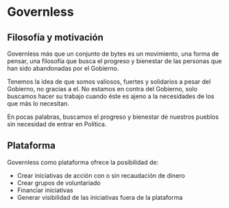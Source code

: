 # Governless

## Filosofía y motivación

Governless más que un conjunto de bytes es un movimiento, una forma de pensar, una filosofía que busca el progreso y bienestar de las personas que han sido abandonadas por el Gobierno.

Tenemos la idea de que somos valiosos, fuertes y solidarios a pesar del Gobierno, no gracias a el. No estamos en contra del Gobierno, solo buscamos hacer su trabajo cuando éste es ajeno a la necesidades de los que
más lo necesitan.

En pocas palabras, buscamos el progreso y bienestar de nuestros pueblos sin necesidad de entrar en Política.

## Plataforma

Governless como plataforma ofrece la posibilidad de:
- Crear iniciativas de acción con o sin recaudación de dinero
- Crear grupos de voluntariado
- Financiar iniciativas
- Generar visibilidad de las iniciativas fuera de la plataforma
